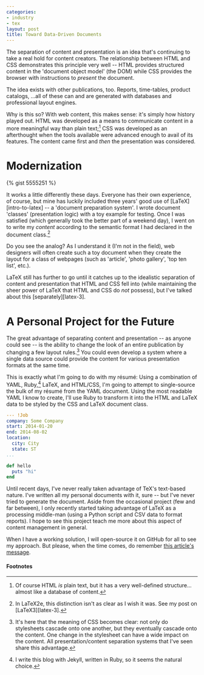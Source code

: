 ```yaml
---
categories:
- industry
- tex
layout: post
title: Toward Data-Driven Documents
---
```


The separation of content and presentation is an idea that's
continuing to take a real hold for content creators.  The
relationship between HTML and CSS demonstrates this principle very
well -- HTML provides structured content in the 'document object
model' (the DOM) while CSS provides the browser with instructions to
*present* the document.

The idea exists with other publications, too.  Reports, time-tables,
product catalogs, ...all of these can and are generated with databases
and professional layout engines.

Why is this so?  With web content, this makes sense: it's simply how
history played out.  HTML was developed as a means to communicate
content in a more meaningful way than plain text;[^1] CSS was
developed as an afterthought when the tools available were advanced
enough to avail of its features.  The content came first and *then*
the presentation was considered.

# Modernization

{% gist 5555251 %}

It works a little differently these days.  Everyone has their own
experience, of course, but mine has luckily included three years' good
use of [LaTeX][intro-to-latex] -- a 'document preparation system'.  I
wrote document 'classes' (presentation logic) with a toy example for
testing.  Once I was satisfied (which generally took the better part
of a weekend day), I went on to write my *content* according to the
semantic format I had declared in the document class.[^2]

Do you see the analog?  As I understand it (I'm not in the field), web
designers will often create such a toy document when they create the
layout for a class of webpages (such as 'article', 'photo gallery',
'top ten list', etc.).

LaTeX still has further to go until it catches up to the idealistic
separation of content and presentation that HTML and CSS fell into
(while maintaining the sheer power of LaTeX that HTML and CSS do *not*
possess), but I've talked about this [separately][latex-3].

# A Personal Project for the Future

The great advantage of separating content and presentation -- as
anyone could see -- is the ability to change the look of an entire
publication by changing a few layout rules.[^3] You could even develop
a system where a single data source could provide the content for
various presentation formats at the same time.

This is exactly what I'm going to do with my résumé: Using a
combination of YAML, Ruby,[^4] LaTeX, and HTML/CSS, I'm going to
attempt to single-source the bulk of my résumé from the YAML document.
Using the most readable YAML I know to create, I'll use Ruby to
transform it into the HTML and LaTeX data to be styled by the CSS and
LaTeX document class.

~~~ yaml
--- !Job
company: Some Company
start: 2014-01-20
end: 2014-08-02
location:
  city: City
  state: ST
...
~~~

~~~ ruby
def hello
  puts "hi"
end
~~~

Until recent days, I've never really taken advantage of TeX's
text-based nature.  I've written all my personal documents with it,
sure -- but I've never tried to generate the document.  Aside from the
occasional project (few and far between), I only recently started
taking advantage of LaTeX as a processing middle-man (using a Python
script and CSV data to format reports).  I hope to see this project
teach me more about this aspect of content management in general.

When I have a working solution, I will open-source it on GitHub for
all to see my approach.  But please, when the time comes, do remember
[this article's message][foss-design].

#### Footnotes

[^1]: Of course HTML *is* plain text, but it has a very well-defined
      structure... almost like a database of content.

[^2]: In LaTeX2e, this distinction isn't as clear as I wish it was.
      See my post on [LaTeX3][latex-3].

[^3]: It's here that the meaning of CSS becomes clear:  not only do
      stylesheets cascade onto one another, but they eventually
      cascade onto the content.  One change in the stylesheet can have
      a wide impact on the content.  All presentation/content
      separation systems that I've seen share this advantage.

[^4]: I write this blog with Jekyll, written in Ruby, so it seems the
      natural choice.

[1]: http://www.wdtonline.com/wdtMagazine/MemberWorks/WiserWays/csshtml.htm
[foss-design]: http://andytaylor.me/2013/01/23/open-source-design

<!--  LocalWords:  Résumé LocalWords webpages stylesheet stylesheets
 -->
<!--  LocalWords:  résumé YAML DOM CSV GitHub
 -->
